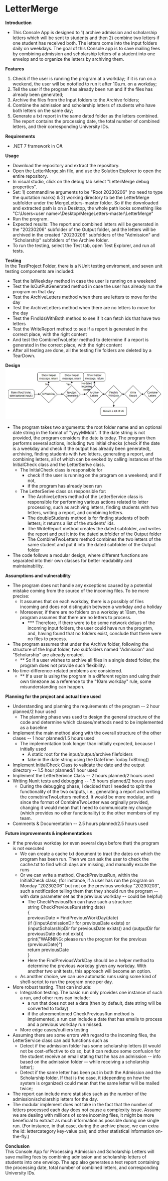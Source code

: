# LetterMerge
**Introduction**  
- This Console App is designed to 1) archive admission and scholarship letters which will be sent to students and then 2) combine two letters if one student has received both. The letters come into the input folders daily on weekdays. The goal of this Console app is to save mailing fees by combining admission and scholarship letters of a student into one envelop and to organize the letters by archiving them.      
  
    
**Features**
1. Check if the user is running the program at a workday; if it is run on a weekend, the user will be notofied to run it after 10a.m. on a workday; 
2. Tell the user if the program has already been run and if the files has already been generated;
3. Archive the files from the Input folders to the Archive folders;
4. Combine the admission and scholarship letters of students who have both letters on the same day;
5. Generate a txt report in the same dated folder as the letters combined. The report contains the processing date, the total number of combined letters, and their corresponding University IDs.
  
**Requirements**
- .NET 7 framework in C#.  
  
**Usage**
- Download the repository and extract the repository.
- Open the LetterMerge.sln file, and use the Solution Explorer to open the entire repository.
- In visual studio, click on the debug tab select "LetterMerge debug properties".
- Set: 1) commandline arguments to be "Root 20230206" (no need to type the quotation marks) & 2) working directory to be the LetterMerge subfolder under the MergeLetters-master folder. So if the downloaded and extracted path is on a Desktop, the whole path looks something like "C:\Users\<user name>\Desktop\MergeLetters-master\LetterMerge"
- Run the program. 
- Expected results: The report and combined letters will be generated in the "20230206" subfolder of the Output folder, and the letters will be archived in the created "20230206" subfolders of the "Admission" and "Scholarship" subfolders of the Archive folder.
- To run the testing, select the Test tab, open Test Explorer, and run all tests.

**Testing**  
In the TestProject Folder, there is a NUnit testing enviroment, and seven unit testing components are included:
  -  Test the IsWeekday method in case the user is running on a weekend
  -  Test the IsOutPutGenerated method in case the user has already run the program on that day
  -  Test the ArchiveLetters method when there are letters to move for the day
  -  Test the ArchiveLetters method when there are no letters to move for the day
  -  Test the FindIdsWithBoth method to see if it can fetch ids that have two letters
  -  Test the WriteReport method to see if a report is generated in the correct place, with the right content
  -  And test the CombineTwoLetter method to determine if a report is generated in the correct place, with the right content
  -  After all testing are done, all the testing file folders are deleted by a TearDown.  
    
**Design**  
![Design Pipeline](LetterMerge/images/Pipeline.jpg)  
- The program takes two arguments: the root folder name and an optional date string in the format of "yyyyMMdd". If the date string is not provided, the program considers the date is today. The program then performs several actions, including two initial checks (check if the date is a weekday and check if the output has already been generated), archiving, finding students with two letters, generating a report, and combining letters, all of which can be evoked by calling instances of the InitialCheck class and the LetterSerive class.
  - The InitialCheck class is responsible for
    - check if the user is running on the program on a weekend; and if not, 
    - if the program has already been run 
  - The LetterSerive class os responsible for:
    - The ArchiveLetters method of the LetterService class is responsible for performing various actions related to letter processing, such as archiving letters, finding students with two letters, writing a report, and combining letters.
    - The doubleStudents method is for finding students of both letters; it returns a list of the students' ids.
    - The WriteReport method creates the dated subfolder, and writes the report and put it into the dated subfolder of the Output folder
    - The CombineTwoLetters method combines the two letters of the same student and put it into the dated subfolder of the Output folder
- The code follows a modular design, where different functions are separated into their own classes for better readability and maintainability.

**Assumptions and vulnerability**
- The program does not handle any exceptions caused by a potential mistake coming from the source of the incoming files. To be more precise:
  - It assumes that on each workday, there is a possibly of files incoming and does not distinguish between a workday and a holiday
  - Moreoever, if there are no folders on a workday at 10am, the program assumes that there are no letters to process.
    - *** Therefore, if there were to be some network delays of the incoming input folders, the user could have run the program, and, having found that no folders exist, conclude that there were no files to process.
- The program assumes that under the Archive folder, following the structure of the Input folder, two subfolders named "Admission" and "Scholarship" are already created.
  - ** So if a user wishes to archive all files in a single dated folder, the program does not provide such flexibility. 
- No time-difference-related problems are considered.
  - ** If a user is using the program in a different region and using their own timezone as a reference to the "10am workday" rule, some misunderstanding can happen.

**Planning for the project and actual time used**
- Understanding and planning the requirements of the program -- 2 hour planned/2 hour used
  - The planning phase was used to design the general structure of the code and determine which classes/methods need to be implemented as a baseline
- Implement the main method along with the overall structure of the other clases -- 1 hour planned/1.5 hours used
  - The implementation took longer than initially expected, because I initially used 
    - A static root for the input/output/archive filefolders
    - take in the date string using the DateTime.Today.ToString()
- Implement InitialCheck Class to validate the date and the output directory -- 1.5 hour planned/1 hour used
- Implement the LetterSerivice Class -- 2 hours planned/2 hours used
- Writing Nunit tests and debugging -- 1.5 hours planned/2 hours used
  - During the debugging phase, I decided that I needed to split the functionality of the two outputs, i.e., generating a report and writing the comebineTwoLetters method. It would be more modular, and since the format of CombineTwoLetter was orginally provided, changing it would mean that I need to communicate my change (which provides no other functionality) to the other members of my team.
- Comments & Documentation -- 2.5 hours planned/2.5 hours used
  
**Future improvements & implementations**
- If the previous workday (or even several days before that) the program is not executed
  - We can create a cache txt document to tract the dates on which the program has been run. Then we can ask the user to check the cache.txt to find which days are missing, and manually excute the runs 
  - Or we can write a method, CheckPreviousRun, within the InitialCheck class; (for instance, if a user has run the program on Monday "20230206" but not on the previous workday "20230203", such a notification telling them that they should run the program -- with date parameter set as the previous workday -- could be helpful)
    - The CheckPreviousRun can have such a structure:  
    string CheckPreviousRun(string date)  
    {  
      previousDate = FindPreviousWorkDay(date)  
      (if ((inputAdmissionDir for previousDate exists) or (inputScholarshipDir for previousDate exists)) and (outputDir for previousDate do not exist))  
      print("WARNING: please run the program for the previous {previousDate}")  
      return previousDate  
    }  
    - Here the FindPreviousWorkDay should be a helper method to determine the previous workday given any workday. With another two unit tests, this approach will become an option.
  - As another choice, we can use automatic runs using some kind of shell-script to run the program once per day.
- More robust testing. That can include:
  - Integration testing. The basic run only provides one instance of such a run, and other runs can include:
    - a run that does not set a date (then by default, date string will be converted to today)
    - if the aforementioned CheckPreviousRun method is implemented, a run can include a date that has emails to process and a previous workday run missed.
  - More edge cases/outliers testing
- Assuming there are some errors with regard to the incoming files, the LetterService class can add functions such as
  - Detect if the admission folder has some scholarship letters (it would not be cost-effective to do so, but it can reduce some confusion for the student receive an email stating that he has an admission -- info based on the admission folder -- while receiving a scholarship letter);
  - Detect if the same letter has been put in both the Admission and the Scholarship folder. If that is the case, it (depending on how the system is organized) could mean that the same letter will be mailed twice;
- The report can include more statistics such as the number of the admission/scholarship letters for the day.
- The modular implement does not take in the fact that the number of letters processed each day does not cause a complexity issue. Assume we are dealing with millions  of some incoming files, it might be more beneficial to extract as much information as possible during one single run. (For instance, in that case, during the archive phase, we can extra the id: lettercategory key-value pair, and other statistical information on-the-fly.)

**Conclusion**  
This Console App for Processing Admission and Scholarship Letters will save mailing fees by combining admission and scholarship letters of students into one envelop. The app also generates a text report containing the processing date, total number of combined letters, and corresponding University IDs.
